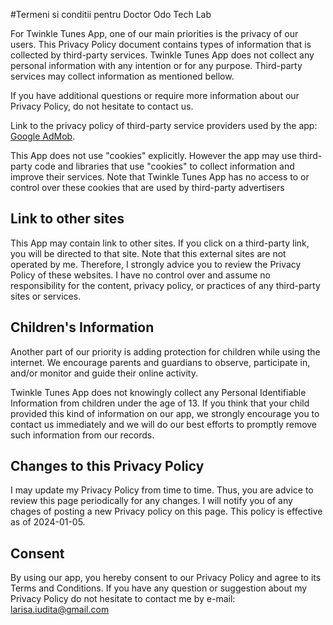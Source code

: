 #Termeni si conditii pentru Doctor Odo Tech Lab


For Twinkle Tunes App, one of our main priorities is the privacy of our users. This Privacy Policy document contains types of information that is collected by third-party services. Twinkle Tunes App does not collect any personal information with any intention or for any purpose. Third-party services may collect information as mentioned bellow.

If you have additional questions or require more information about our Privacy Policy, do not hesitate to contact us.

<p>Link to the privacy policy of third-party service providers used by the app: <a href="https://policies.google.com/privacy?hl=en">Google AdMob</a>.</p>

This App does not use "cookies" explicitly. However the app may use third-party code and libraries that use "cookies" to collect information and improve their services. Note that Twinkle Tunes App has no access to or control over these cookies that are used by third-party advertisers

<h2>Link to other sites</h2>

This App may contain link to other sites. If you click on a third-party link, you will be directed to that site. Note that this external sites are not operated by me. Therefore, I strongly advice you to review the Privacy Policy of these websites. I have no control over and assume no responsibility for the content, privacy policy, or practices of any third-party sites or services.

<h2>Children's Information</h2>

Another part of our priority is adding protection for children while using the internet. We encourage parents and guardians to observe, participate in, and/or monitor and guide their online activity.

Twinkle Tunes App does not knowingly collect any Personal Identifiable Information from children under the age of 13. If you think that your child provided this kind of information on our app, we strongly encourage you to contact us immediately and we will do our best efforts to promptly remove such information from our records.

<h2>Changes to this Privacy Policy</h2>


I may update my Privacy Policy from time to time. Thus, you are advice to review this page periodically for any changes. I will notify you of any chages of posting a new Privacy policy on this page. This policy is effective as of 2024-01-05.

<h2>Consent</h2>

By using our app, you hereby consent to our Privacy Policy and agree to its Terms and Conditions. If you have any question or suggestion about my Privacy Policy do not hesitate to contact me by e-mail: larisa.iudita@gmail.com
